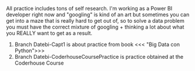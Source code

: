 All practice includes tons of self research. I'm working as a Power BI developer right now and "googling" is kind of an art but sometimes you can get into a maze that is really hard to get out of, so to solve a data problem you must have the correct mixture of googling + thinking a lot about what you REALLY want to get as a result. 
 
1. Branch Datebi-Capt1  is about practice from book <<< "Big Data con Python">>>
2. Branch Datebi-CoderhouseCoursePractice  is practice obtained at the Coderhouse Course
